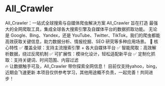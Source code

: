 # All_Crawler
All_Crawler：一站式全球搜索与自媒体爬虫解决方案
All_Crawler 旨在打造 最强大的全网爬取工具，集成全球各大搜索引擎及自媒体平台的数据抓取功能。
无论是 Google、Bing、Yandex，还是 YouTube、Twitter、TikTok，我们的爬虫都能高效获取关键信息，助力数据分析、情报挖掘、SEO 研究等多种应用场景。 
🚀 核心特性
✅ 覆盖全球：支持主流搜索引擎 + 各大自媒体平台
✅ 智能爬取：高效解析数据，绕过反爬机制
✅ 可扩展性：模块化设计，轻松适配新平台
✅ 定制化抓取：支持关键词、时间范围、内容过滤  
🔥 让数据触手可及，All_Crawler 带你探索全网信息！
目前仅支持yahoo，bing，近期会飞速更新
本项目仅供参考学习，其他用途概不负责，一起完善！共同进步！

